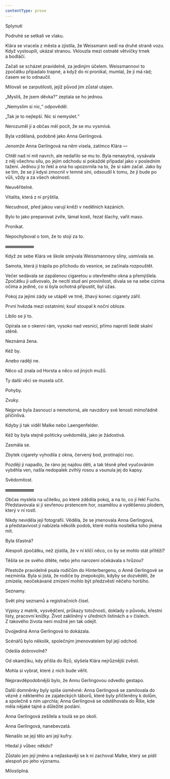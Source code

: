 ```yaml
---
contentType: prose
---
```


<section>

Splynutí

Podruhé se setkali ve vlaku.

Klára se vracela z města a zjistila, že Weissmann sedí na druhé straně vozu. Když vystoupili, ukázal stranou. Vklouzla mezi ostnaté větvičky trnek a bodláčí.

Začali se scházet pravidelně, za jediným účelem. Weissmannovi to zpočátku připadalo trapné, a když do ní pronikal, mumlal, že ji má rád; časem se to odnaučil.

Milovali se zarputilostí, jejíž původ jim zůstal utajen.

„Myslíš, že jsem děvka?“ zeptala se ho jednou.

„Nemyslím si nic,“ odpověděl.

„Tak je to nejlepší. Nic si nemyslet.“

Nerozuměl jí a občas měl pocit, že se mu vysmívá.

Byla vzdělaná, podobně jako Anna Gerlingová.

Jenomže Anna Gerlingová na něm visela, zatímco Klára —

Chtěl nad ní mít navrch, ale nedařilo se mu to. Byla nenasytná, vysávala z něj všechnu sílu, po jejím odchodu si pokaždé připadal jako v posledním tažení. Jednou jí to řekl a ona ho upozornila na to, že si sám začal. Jako by se tím, že se jí kdysi zmocnil v temné síni, odsoudil k tomu, že jí bude po vůli, vždy a za všech okolností.

Neuvěřitelné.

Vitalita, která z ní prýštila.

Necudnost, před jakou varují kněží v nedělních kázáních.

Bylo to jako preparovat zvíře, lámat kosti, řezat šlachy, vařit maso.

Pronikat.

Nepochyboval o tom, že to stojí za to.

![divider.png](./resources/divider_opt.png)

Když ze sebe Klára ve škole smývala Weissmannovy sliny, usmívala se.

Samota, která ji trápila po příchodu do vesnice, se začínala rozpouštět.

Večer sedávala se zapálenou cigaretou u otevřeného okna a přemýšlela. Zpočátku ji udivovalo, že necítí stud ani provinilost, dívala se na sebe cizíma očima a jediné, co si byla ochotná připustit, byl úžas.

Pokoj za jejími zády se utápěl ve tmě, žhavý konec cigarety zářil.

První hvězda mezi ostatními; kouř stoupal k noční obloze.

Líbilo se jí to.

Opírala se o okenní rám, vysoko nad vesnicí, přímo naproti šedé skalní stěně.

Neznámá žena.

Kéž by.

Anebo raději ne.

Něco už znala od Horsta a něco od jiných mužů.

Ty další věci se musela učit.

Pohyby.

Zvuky.

Nejprve byla žasnoucí a nemotorná, ale navzdory své lenosti mimořádně přičinlivá.

Kdyby ji tak viděl Malke nebo Laengenfelder.

Kéž by byla stejně politicky uvědomělá, jako je žádostivá.

Zasmála se.

Zbytek cigarety vyhodila z okna, červený bod, protínající noc.

Později ji napadlo, že ráno jej najdou děti, a tak těsně před vyučováním vyběhla ven, našla nedopalek zvlhlý rosou a vsunula jej do kapsy.

Svědomitost.

![divider.png](./resources/divider_opt.png)

Občas myslela na učitelku, po které zdědila pokoj, a na to, co jí řekl Fuchs. Představovala si ji sevřenou prstencem hor, osamělou a vyděšenou plodem, který v ní rostl.

Nikdy neviděla její fotografii. Věděla, že se jmenovala Anna Gerlingová, a představivost jí nabízela několik podob, které mohla nositelka toho jména mít.

Byla šťastná?

Alespoň zpočátku, než zjistila, že v ní klíčí něco, co by se mohlo stát přítěží?

Těšila se ze svého dítěte, nebo jeho narození očekávala s hrůzou?

Přestože pravidelně psala rodičům do Hinterbergenu, o Anně Gerlingové se nezmínila. Byla si jistá, že rodiče by znepokojilo, kdyby se dozvěděli, že zmizela; neočekávané zmizení mohlo být předzvěstí něčeho horšího.

Seznamy.

Svět plný seznamů a registračních čísel.

Výpisy z matrik, vysvědčení, průkazy totožnosti, doklady o původu, křestní listy, pracovní knížky. Život zaklíněný v úředních listinách a v číslech. Z takového života není možné jen tak odejít.

Dvojjediná Anna Gerlingová to dokázala.

Scénářů bylo několik, společným jmenovatelem byl její odchod.

Odešla dobrovolně?

Od okamžiku, kdy přišla do Rzů, slyšela Klára nejrůznější zvěsti.

Mohla si vybrat, které z nich bude věřit.

Nejpravděpodobnější bylo, že Annu Gerlingovou odvedlo gestapo.

Další domněnky byly spíše úsměvné: Anna Gerlingová se zamilovala do vězně z některého ze zajateckých táborů, které byly přičleněny k dolům, a společně s ním uprchla; Anna Gerlingová se odstěhovala do Říše, kde měla nějaké tajné a důležité poslání.

Anna Gerlingová zešílela a toulá se po okolí.

Anna Gerlingová, nanebevzatá.

Nenašlo se její tělo ani její kufry.

Hledal ji vůbec někdo?

Zůstalo jen její jméno a nejlaskavěji se k ní zachoval Malke, který se pídil alespoň po jeho významu.

Milostiplná.

</section>
